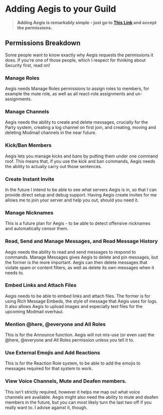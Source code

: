 # Adding Aegis to your Guild

> **Adding Aegis is remarkably simple - just go to [This Link](https://discord.com/oauth2/authorize?client_id=416349322620305408&scope=bot&permissions=415755351) and accept the permissions.**

## Permissions Breakdown

Some people want to know exactly why Aegis requests the permissions it does. If you're one of those people, which I respect for thinking about Security first, read on!

### Manage Roles

Aegis needs Manage Roles permissions to assign roles to members, for example the mute role, as well as all react-role assignments and un-assignments.

### Manage Channels

Aegis needs the ability to create and delete messages, crucially for the Party system, creating a log channel on first join, and creating, moving and deleting Modmail channels in the near future.

### Kick/Ban Members

Aegis lets you manage kicks and bans by putting them under one command roof. This means that, if you use the kick and ban commands, Aegis needs the ability to actually carry out those sentences.

### Create Instant Invite

In the future I intend to be able to see what servers Aegis is in, so that I can provide direct setup and debug support. Having Aegis create invites for me allows me to join your server and help you out, should you need it.

### Manage Nicknames

This is a future plan for Aegis - to be able to detect offensive nicknames and automatically censor them.

### Read, Send and Manage Messages, and Read Message History

Aegis needs the ability to read and send messages to respond to commands. Manage Messages gives Aegis to delete and pin messages, but the former is the more important. Aegis can then delete messages that violate spam or content filters, as well as delete its own messages when it needs to.

### Embed Links and Attach Files

Aegis needs to be able to embed links and attach files. The former is for using Rich Message Embeds, the style of message that Aegis uses for logs. It also allows Aegis to upload images and especially text files for the upcoming Modmail overhaul.

### Mention @here, @everyone and All Roles

This is for the Announce function. Aegis will not mis-use (or even use) the @here, @everyone and All Roles permission unless you tell it to.

### Use External Emojis and Add Reactions

This is for the Reaction Role system, to be able to add the emojis to messages required for that system to work.

### View Voice Channels, Mute and Deafen members.

This isn't strictly required, however it helps me map out what voice channels are available. Aegis might also need the ability to mute and deafen members in the future, but you can most likely turn the last two off if you really want to. I advise against it, though.